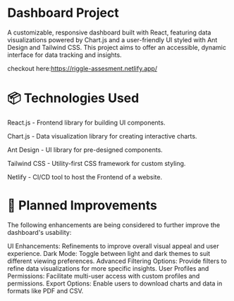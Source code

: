 # Dashboard Project
A customizable, responsive dashboard built with React, featuring data visualizations powered by Chart.js and a user-friendly UI styled with Ant Design and Tailwind CSS. This project aims to offer an accessible, dynamic interface for data tracking and insights.

checkout here:https://riggle-assesment.netlify.app/

# 📦 Technologies Used
React.js - Frontend library for building UI components.

Chart.js - Data visualization library for creating interactive charts.

Ant Design - UI library for pre-designed components.

Tailwind CSS - Utility-first CSS framework for custom styling.

Netlify - CI/CD tool to host the Frontend of a website.

# 🎯 Planned Improvements
The following enhancements are being considered to further improve the dashboard's usability:

UI Enhancements: Refinements to improve overall visual appeal and user experience.
Dark Mode: Toggle between light and dark themes to suit different viewing preferences.
Advanced Filtering Options: Provide filters to refine data visualizations for more specific insights.
User Profiles and Permissions: Facilitate multi-user access with custom profiles and permissions.
Export Options: Enable users to download charts and data in formats like PDF and CSV.
